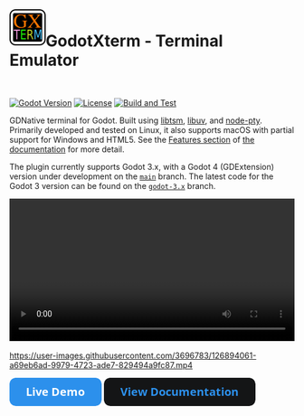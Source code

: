 <img align="left" width="64" height="64" src="./docs/_static/images/icon.png">

# GodotXterm - Terminal Emulator

<br/>

[![Godot Version](https://img.shields.io/badge/Godot-4.2+-blue.svg)](#supported-godot-versions)
[![License](https://img.shields.io/badge/License-MIT-green.svg)](https://github.com/lihop/godot-xterm/blob/stable/LICENSE.md)
[![Build and Test](https://github.com/lihop/godot-xterm/actions/workflows/main.yml/badge.svg?event=schedule)](https://github.com/lihop/godot-xterm/actions/workflows/main.yml)

GDNative terminal for Godot.
Built using [libtsm](https://www.freedesktop.org/wiki/Software/libtsm/), [libuv](https://github.com/libuv/libuv), and [node-pty](https://github.com/microsoft/node-pty).
Primarily developed and tested on Linux, it also supports macOS with partial support for Windows and HTML5. See the [Features section](https://docs.godot-xterm.nix.nz/en/stable/introduction.html#features) of [the documentation](https://docs.godot-xterm.nix.nz/en/stable) for more detail.

The plugin currently supports Godot 3.x, with a Godot 4 (GDExtension) version under development on the [`main`](https://github.com/lihop/godot-xterm/tree/main) branch.
The latest code for the Godot 3 version can be found on the [`godot-3.x`](https://github.com/lihop/godot-xterm/tree/godot-3.x) branch.

<video width="100%" controls>
  <source src="https://user-images.githubusercontent.com/3696783/126894061-a69eb6ad-9979-4723-ade7-829494a9fc87.mp4" />
</video>

<div id="video-preview">

https://user-images.githubusercontent.com/3696783/126894061-a69eb6ad-9979-4723-ade7-829494a9fc87.mp4

</div>

[![Live Demo](./docs/_static/images/button_live_demo.png)](https://lihop.github.io/godot-xterm-dist/demo)
[![View Documentation](./docs/_static/images/button_view_documentation.png)](https://docs.godot-xterm.nix.nz/en/stable)
